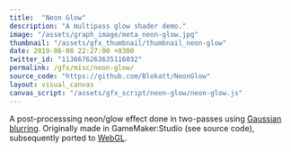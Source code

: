 ```yaml
---
title:  "Neon Glow"
description: "A multipass glow shader demo."
image: "/assets/graph_image/meta_neon-glow.jpg"
thumbnail: "/assets/gfx_thumbnail/thumbnail_neon-glow"
date: 2019-06-08 22:27:00 +0300
twitter_id: "1136676263635116032"
permalink: /gfx/misc/neon-glow/
source_code: "https://github.com/Blokatt/NeonGlow" 
layout: visual_canvas
canvas_script: "/assets/gfx_script/neon-glow/neon-glow.js"
---
```

A post-processsing neon/glow effect done in two-passes using [Gaussian blurring](https://en.wikipedia.org/wiki/Gaussian_blur). Originally made in GameMaker:Studio (see source code), subsequently ported to [WebGL](http://127.0.0.1:4000/assets/gfx_script/neon-glow/neon-glow.js).